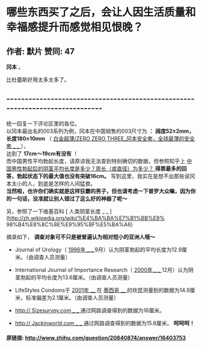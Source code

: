 # 哪些东西买了之后，会让人因生活质量和幸福感提升而感觉相见恨晚？
## 作者: 默片  赞同: 47
**冈本** 。   
  
比杜蕾斯好用太多太多了。  
  
\-----------------------------------------------------------------------------
------------------------------------------------  
统一回复一下评论区里的各位。  
以冈本最出名的003系列为例，冈本在中国销售的003尺寸为 **：** **阔度52±2mm，长度180±10mm** （ [ 白金超薄/ZERO
ZERO THREE_冈本安全套，全球最薄的安全套 _ _ ](http://www.okamoto.cn/pro_condom07.aspx) ），  
达到了 **17cm～19cm有没有** ！  
而中国男性平均勃起长度，请原谅我无法查到特别确切的数据，但参照知乎上 [ 中国男性勃起后的阴茎平均长度是多少？周长（或直径）为多少？
](http://www.zhihu.com/question/21072642) **得票最多的回答，勃起状态下的最大值也没有突破16cm。**
写到这里，我实在是想不出那些说冈本太小的人，到底是怎样的人间猛兽。  
**当然啦，也许你们确实就是这样狂霸的男子，但也请考虑一下普罗大众嘛，因为你的一句话，没准就让别人错过了这么好的神器了呢～**   
  
  
另，参照了一下维基百科 [ 人类阴茎长度 _ _ ](http://zh.wikipedia.org/wiki/%E4%BA%BA%E7%B1%BB%E9%
98%B4%E8%8C%8E%E9%95%BF%E5%BA%A6)  

摘录如下， **调查对象可不只是被普遍认为相对短小的亚洲人哦～**

  * Journal of Urology（ [ 1996年 _ _ ](http://zh.wikipedia.org/wiki/1996%E5%B9%B4) 9月）认为阴茎勃起的平均长度为12.9厘米。（由调查人员测量） 
  

  * International Journal of Importance Research（ [ 2000年 _ _ ](http://zh.wikipedia.org/wiki/2000%E5%B9%B4) 12月）认为阴茎勃起的平均长度为13.6厘米。（由调查人员测量） 
  

  * LifeStyles Condoms于 [ 2001年 __ ](http://zh.wikipedia.org/wiki/2001%E5%B9%B4) 在 [ 墨西哥 __ ](http://zh.wikipedia.org/wiki/%E5%A2%A8%E8%A5%BF%E5%93%A5) 的坎昆测量到的数据为14.9厘米，标准偏差为2.1厘米。（由调查人员测量） 
  

  * [ http://  Sizesurvey.com  _ _ ](http://Sizesurvey.com) 通过网路调查得到的数据为16厘米。 
  * [ http://  Jackinworld.com  _ _ ](http://Jackinworld.com) 通过网路调查得到的数据为15.6厘米。 
**呵呵呵！**

#### 原链接: http://www.zhihu.com/question/20840874/answer/16403753
